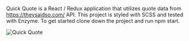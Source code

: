 Quick Quote is a React / Redux application that utilizes quote data from https://theysaidso.com/ API. This project is styled with SCSS and tested with Enzyme. To get started clone down the project and run npm start. 


![Quick Quote](https://i.imgur.com/rf0O7s9.jpg)
